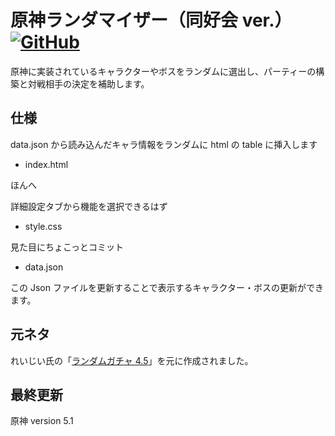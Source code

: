# 原神ランダマイザー（同好会 ver.） [![GitHub](https://img.shields.io/badge/license-MIT-blue)](https://github.com/tamacake39/GenshinRandomizer/blob/master/LICENSE)

原神に実装されているキャラクターやボスをランダムに選出し、パーティーの構築と対戦相手の決定を補助します。

## 仕様

data.json から読み込んだキャラ情報をランダムに html の table に挿入します

-   index.html

ほんへ

詳細設定タブから機能を選択できるはず

-   style.css

見た目にちょこっとコミット

-   data.json

この Json ファイルを更新することで表示するキャラクター・ボスの更新ができます。

## 元ネタ

れいじい氏の「[ランダムガチャ 4.5](https://docs.google.com/spreadsheets/d/1OSNBF7jOywGReE0lzNi7EmO-XgfzSGvc/edit?pli=1#gid=1075287548)」を元に作成されました。

## 最終更新

原神 version 5.1
